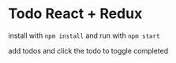 # Todo React + Redux

install with `npm install` and run with `npm start`

add todos and click the todo to toggle completed
